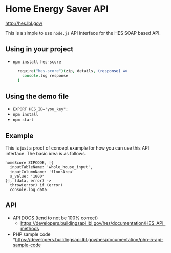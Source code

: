 Home Energy Saver API
===================
http://hes.lbl.gov/

This is a simple to use `node.js` API interface for the HES SOAP based API.

## Using in your project
* `npm install hes-score`
  ```coffeescript
    require("hes-score")(zip, details, (response) =>
      console.log response
    )
  ```

## Using the demo file
* `EXPORT HES_ID="you_key";`
* `npm install`
* `npm start`


## Example
This is just a proof of concept example for how you can use this API interface.
The basic idea is as follows.

```coffee-script
homeScore ZIPCODE, [{
  inputTableName: 'whole_house_input',
  inputColumnName: 'floorArea'
  s_value: '1800'
}], (data, error) ->
  throw(error) if (error)
  console.log data
```

## API
* API DOCS (tend to not be 100% correct)
  * https://developers.buildingsapi.lbl.gov/hes/documentation/HES_API_methods
* PHP sample code
  *https://developers.buildingsapi.lbl.gov/hes/documentation/php-5-api-sample-code
